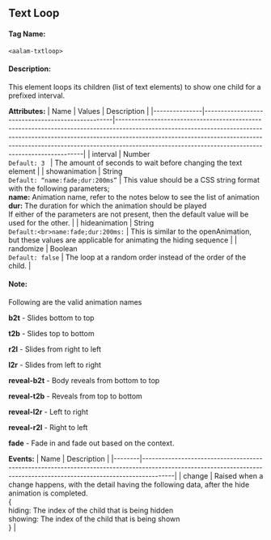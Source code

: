 ##  Text Loop
#### Tag Name:

`<aalam-txtloop>`

#### Description:

This element loops its children (list of text elements) to show one child for a prefixed interval.

**Attributes:**
| Name          | Values                                           | Description                                                                                                                                                                                                                                                                                                  |
|---------------|--------------------------------------------------|--------------------------------------------------------------------------------------------------------------------------------------------------------------------------------------------------------------------------------------------------------------------------------------------------------------|
| interval      | Number<br>`Default: 3 `                            | The amount of seconds to wait before changing the text element                                                                                                                                                                                                       |
| showanimation | String<br>`Default: “name:fade;dur:200ms”`         | This value should be a CSS string format with the following parameters;<br>**name:** Animation name, refer to the notes below to see the list of animation<br>**dur:** The duration for which the animation should be played<br>If either of the parameters are not present, then the default value will be used for the other. |
| hideanimation | String<br>`Default:<br>name:fade;dur:200ms:`       | This is similar to the openAnimation, but these values are applicable for animating the hiding sequence                                                                                                                                                               |
| randomize     | Boolean<br>`Default: false`                        | The loop at a random order instead of the order of the child.                                                                                                                                                                                                         |
#### Note:

Following are the valid animation names

**b2t** - Slides bottom to top

**t2b** - Slides top to bottom

**r2l** - Slides from right to left

**l2r** - Slides from left to right

**reveal-b2t** - Body reveals from bottom to top

**reveal-t2b** - Reveals from top to bottom

**reveal-l2r** - Left to right

**reveal-r2l** - Right to left

**fade** - Fade in and fade out based on the context.


**Events:**
| Name   | Description                                                                                                                                                          |
|--------|----------------------------------------------------------------------------------------------------------------------------------------------------------------------|
| change | Raised when a change happens, with the detail having the following data, after the hide animation is completed.<br>{<br>hiding: The index of the child that is being hidden<br>showing: The index of the child that is being shown<br>} |

